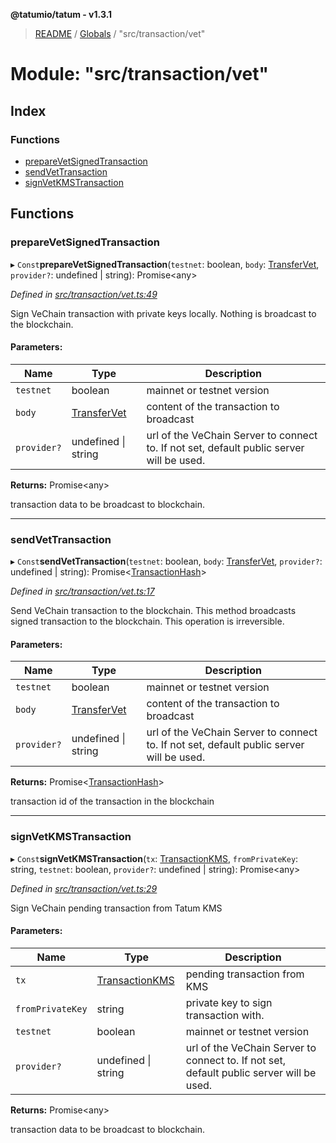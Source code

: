 **@tatumio/tatum - v1.3.1**

> [README](../README.md) / [Globals](../globals.md) / "src/transaction/vet"

# Module: "src/transaction/vet"

## Index

### Functions

* [prepareVetSignedTransaction](_src_transaction_vet_.md#preparevetsignedtransaction)
* [sendVetTransaction](_src_transaction_vet_.md#sendvettransaction)
* [signVetKMSTransaction](_src_transaction_vet_.md#signvetkmstransaction)

## Functions

### prepareVetSignedTransaction

▸ `Const`**prepareVetSignedTransaction**(`testnet`: boolean, `body`: [TransferVet](../classes/_src_model_request_transfervet_.transfervet.md), `provider?`: undefined \| string): Promise\<any>

*Defined in [src/transaction/vet.ts:49](https://github.com/tatumio/tatum-js/blob/8f0f126/src/transaction/vet.ts#L49)*

Sign VeChain transaction with private keys locally. Nothing is broadcast to the blockchain.

#### Parameters:

Name | Type | Description |
------ | ------ | ------ |
`testnet` | boolean | mainnet or testnet version |
`body` | [TransferVet](../classes/_src_model_request_transfervet_.transfervet.md) | content of the transaction to broadcast |
`provider?` | undefined \| string | url of the VeChain Server to connect to. If not set, default public server will be used. |

**Returns:** Promise\<any>

transaction data to be broadcast to blockchain.

___

### sendVetTransaction

▸ `Const`**sendVetTransaction**(`testnet`: boolean, `body`: [TransferVet](../classes/_src_model_request_transfervet_.transfervet.md), `provider?`: undefined \| string): Promise\<[TransactionHash](../interfaces/_src_model_response_common_transactionhash_.transactionhash.md)>

*Defined in [src/transaction/vet.ts:17](https://github.com/tatumio/tatum-js/blob/8f0f126/src/transaction/vet.ts#L17)*

Send VeChain transaction to the blockchain. This method broadcasts signed transaction to the blockchain.
This operation is irreversible.

#### Parameters:

Name | Type | Description |
------ | ------ | ------ |
`testnet` | boolean | mainnet or testnet version |
`body` | [TransferVet](../classes/_src_model_request_transfervet_.transfervet.md) | content of the transaction to broadcast |
`provider?` | undefined \| string | url of the VeChain Server to connect to. If not set, default public server will be used. |

**Returns:** Promise\<[TransactionHash](../interfaces/_src_model_response_common_transactionhash_.transactionhash.md)>

transaction id of the transaction in the blockchain

___

### signVetKMSTransaction

▸ `Const`**signVetKMSTransaction**(`tx`: [TransactionKMS](../classes/_src_model_response_kms_transactionkms_.transactionkms.md), `fromPrivateKey`: string, `testnet`: boolean, `provider?`: undefined \| string): Promise\<any>

*Defined in [src/transaction/vet.ts:29](https://github.com/tatumio/tatum-js/blob/8f0f126/src/transaction/vet.ts#L29)*

Sign VeChain pending transaction from Tatum KMS

#### Parameters:

Name | Type | Description |
------ | ------ | ------ |
`tx` | [TransactionKMS](../classes/_src_model_response_kms_transactionkms_.transactionkms.md) | pending transaction from KMS |
`fromPrivateKey` | string | private key to sign transaction with. |
`testnet` | boolean | mainnet or testnet version |
`provider?` | undefined \| string | url of the VeChain Server to connect to. If not set, default public server will be used. |

**Returns:** Promise\<any>

transaction data to be broadcast to blockchain.
